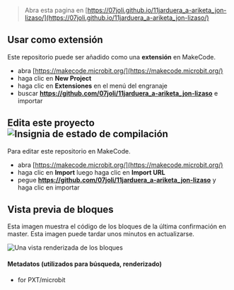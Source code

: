 
> Abra esta pagina en [https://07joli.github.io/11jarduera_a-ariketa_jon-lizaso/](https://07joli.github.io/11jarduera_a-ariketa_jon-lizaso/)

## Usar como extensión

Este repositorio puede ser añadido como una **extensión** en MakeCode.

* abra [https://makecode.microbit.org/](https://makecode.microbit.org/)
* haga clic en **New Project**
* haga clic en **Extensiones** en el menú del engranaje
* buscar **https://github.com/07joli/11jarduera_a-ariketa_jon-lizaso** e importar

## Edita este proyecto ![Insignia de estado de compilación](https://github.com/07joli/11jarduera_a-ariketa_jon-lizaso/workflows/MakeCode/badge.svg)

Para editar este repositorio en MakeCode.

* abra [https://makecode.microbit.org/](https://makecode.microbit.org/)
* haga clic en **Import** luego haga clic en **Import URL**
* pegue **https://github.com/07joli/11jarduera_a-ariketa_jon-lizaso** y haga clic en importar

## Vista previa de bloques

Esta imagen muestra el código de los bloques de la última confirmación en master.
Esta imagen puede tardar unos minutos en actualizarse.

![Una vista renderizada de los bloques](https://github.com/07joli/11jarduera_a-ariketa_jon-lizaso/raw/master/.github/makecode/blocks.png)

#### Metadatos (utilizados para búsqueda, renderizado)

* for PXT/microbit
<script src="https://makecode.com/gh-pages-embed.js"></script><script>makeCodeRender("{{ site.makecode.home_url }}", "{{ site.github.owner_name }}/{{ site.github.repository_name }}");</script>
